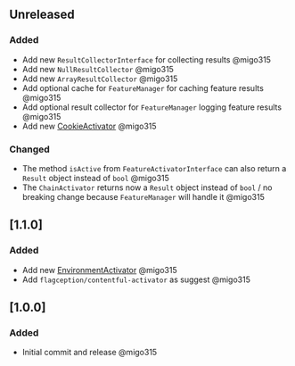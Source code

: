 ## Unreleased
### Added
- Add new `ResultCollectorInterface` for collecting results @migo315
- Add new `NullResultCollector` @migo315
- Add new `ArrayResultCollector` @migo315
- Add optional cache for `FeatureManager` for caching feature results @migo315
- Add optional result collector for `FeatureManager` logging feature results @migo315
- Add new [CookieActivator](docs/activator/cookie.md) @migo315

### Changed
- The method `isActive` from `FeatureActivatorInterface` can also return a `Result` object instead of `bool` @migo315 
- The `ChainActivator` returns now a `Result` object instead of `bool` / no breaking change because `FeatureManager` will handle it @migo315

## [1.1.0]
### Added
- Add new [EnvironmentActivator](docs/activator/environment.md) @migo315
- Add `flagception/contentful-activator` as suggest @migo315

## [1.0.0]
### Added
- Initial commit and release @migo315
